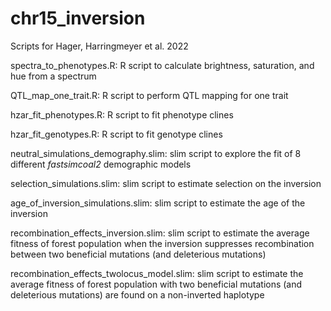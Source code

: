 # chr15_inversion

Scripts for Hager, Harringmeyer et al. 2022

spectra_to_phenotypes.R: R script to calculate brightness, saturation, and hue from a spectrum

QTL_map_one_trait.R: R script to perform QTL mapping for one trait

hzar_fit_phenotypes.R: R script to fit phenotype clines

hzar_fit_genotypes.R: R script to fit genotype clines

neutral_simulations_demography.slim: slim script to explore the fit of 8 different _fastsimcoal2_ demographic models

selection_simulations.slim: slim script to estimate selection on the inversion

age_of_inversion_simulations.slim: slim script to estimate the age of the inversion

recombination_effects_inversion.slim: slim script to estimate the average fitness of forest population when the inversion suppresses recombination between two beneficial mutations (and deleterious mutations)

recombination_effects_twolocus_model.slim: slim script to estimate the average fitness of forest population with two beneficial mutations (and deleterious mutations) are found on a non-inverted haplotype



